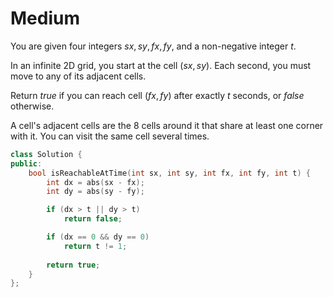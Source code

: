 # Medium

You are given four integers $sx, sy, fx, fy$, and a non-negative integer $t$.

In an infinite 2D grid, you start at the cell $(sx, sy)$. Each second, you must move to any of its adjacent cells.

Return $true$ if you can reach cell $(fx, fy)$ after exactly $t$ seconds, or $false$ otherwise.

A cell's adjacent cells are the 8 cells around it that share at least one corner with it. You can visit the same cell several times.

```cpp
class Solution {
public:
    bool isReachableAtTime(int sx, int sy, int fx, int fy, int t) {
        int dx = abs(sx - fx);
        int dy = abs(sy - fy);

        if (dx > t || dy > t)
            return false;

        if (dx == 0 && dy == 0)
            return t != 1;
        
        return true;
    }
};
```
